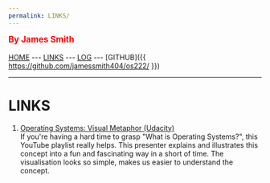 ```yaml
---
permalink: LINKS/
---
```

<span style="color:red; font-weight:bold; font-size:larger;">By James Smith</span>
<br><br>
[HOME](.) ---
[LINKS](https://jamessmith404.github.io/os222/LINKS/) ---
[LOG](TXT/mylog.txt) ---
[GITHUB]({{ https://github.com/jamessmith404/os222/ }})
<br>
<hr>

# LINKS


1. [Operating Systems: Visual Metaphor (Udacity)](https://www.youtube.com/playlist?list=PLqoiDr4YpRdm_nzFhCDuj74P8ul5z7SdO)<br>
If you're having a hard time to grasp "What is Operating Systems?", this YouTube playlist really helps. This presenter explains and illustrates this concept into a fun and fascinating way in a short of time. The visualisation looks so simple, makes us easier to understand the concept.
